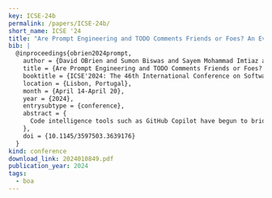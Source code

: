 ```yaml
---
key: ICSE-24b
permalink: /papers/ICSE-24b/
short_name: ICSE '24
title: "Are Prompt Engineering and TODO Comments Friends or Foes? An Evaluation on GitHub Copilot"
bib: |
  @inproceedings{obrien2024prompt,
    author = {David OBrien and Sumon Biswas and Sayem Mohammad Imtiaz and Rabe Abdalkareem and Emad Shihab and Hridesh Rajan},
    title = {Are Prompt Engineering and TODO Comments Friends or Foes? An Evaluation on GitHub Copilot},
    booktitle = {ICSE'2024: The 46th International Conference on Software Engineering},
    location = {Lisbon, Portugal},
    month = {April 14-April 20},
    year = {2024},
    entrysubtype = {conference},
    abstract = {
      Code intelligence tools such as GitHub Copilot have begun to bridge the gap between natural language and programming language. A frequent software development task is the management of technical debts, which are suboptimal solutions or unaddressed issues which hinder future software development. Developers have been found to ``self-admit'' technical debts (SATD) in software artifacts such as source code comments. Thus, is it possible that the information present in these comments can enhance code generative prompts to repay the described SATD? Or, does the inclusion of such comments instead cause code generative tools to reproduce the harmful symptoms of described technical debt? Does the modification of SATD impact this reaction? Despite the heavy maintenance costs caused by technical debt and the recent improvements of code intelligence tools, no prior works have sought to incorporate SATD towards prompt engineering. Inspired by this, this paper contributes and analyzes a dataset consisting of 36,381 TODO comments in the latest available revisions of their respective 102,424 repositories, from which we sample and manually generate 1,140 code bodies using GitHub Copilot. Our experiments show that GitHub Copilot can generate code with the symptoms of SATD, both prompted and unprompted. Moreover, we demonstrate the tool's ability to automatically repay SATD under different circumstances and qualitatively investigate the characteristics of successful and unsuccessful comments. Finally, we discuss gaps in which GitHub Copilot's successors and future researchers can improve upon code intelligence tasks to facilitate AI-assisted software maintenance.
    },
    doi = {10.1145/3597503.3639176}
  }
kind: conference
download_link: 2024010849.pdf
publication_year: 2024
tags:
  - boa
---
```


